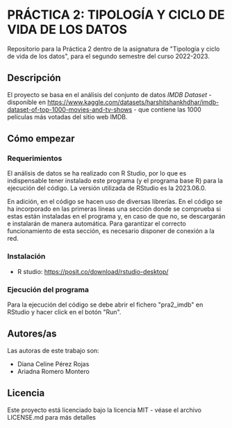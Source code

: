 # PRÁCTICA 2: TIPOLOGÍA Y CICLO DE VIDA DE LOS DATOS

Repositorio para la Práctica 2 dentro de la asignatura de "Tipología y ciclo de vida de los datos", para el segundo semestre del curso 2022-2023.

## Descripción

El proyecto se basa en el análisis del conjunto de datos *IMDB Dataset* - disponible en https://www.kaggle.com/datasets/harshitshankhdhar/imdb-dataset-of-top-1000-movies-and-tv-shows - que contiene las 1000 películas más votadas del sitio web IMDB.

## Cómo empezar

### Requerimientos

El análisis de datos se ha realizado con R Studio, por lo que es indispensable tener instalado este programa (y el programa base R) para la ejecución del código. La versión utilizada de RStudio es la 2023.06.0.

En adición, en el código se hacen uso de diversas librerías. En el código se ha incorporado en las primeras líneas una sección donde se comprueba si estas están instaladas en el programa y, en caso de que no, se descargarán e instalarán de manera automática. Para garantizar el correcto funcionamiento de esta sección, es necesario disponer de conexión a la red.


### Instalación

* R studio: https://posit.co/download/rstudio-desktop/ 

### Ejecución del programa

Para la ejecución del código se debe abrir el fichero "pra2_imdb" en RStudio y hacer click en el botón "Run".

## Autores/as

Las autoras de este trabajo son:

* Diana Celine Pérez Rojas
* Ariadna Romero Montero


## Licencia

Este proyecto está licenciado bajo la licencia MIT - véase el archivo LICENSE.md para más detalles

